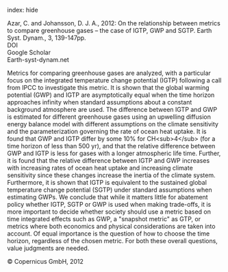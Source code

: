 index: hide

<div class="Citation">

  <div class="Citation-body">
    <div class="Citation-text">Azar, C. and Johansson, D. J. A., 2012: On the relationship between metrics to compare greenhouse gases – the case of IGTP, GWP and SGTP. <span class="Article-journal">Earth Syst. Dynam., </span><span class="Article-volume">3, </span>139-147pp.</div>
    <div class="Citation-links">
      <div class="CitationLink" data-href="https://doi.org/10.5194/esd-3-139-2012">
        <div class="CitationLink-icon CitationLink-Doi"></div>
        <div class="CitationLink-text">DOI</div>
      </div>
      <div class="CitationLink" data-href="https://scholar.google.com/scholar?q=10.5194/esd-3-139-2012">
        <div class="CitationLink-icon CitationLink-Scholar"></div>
        <div class="CitationLink-text">Google Scholar</div>
      </div>
      <div class="CitationLink" data-href="http://www.earth-syst-dynam.net/3/139/2012/">
        <div class="CitationLink-icon CitationLink-Publisher"></div>
        <div class="CitationLink-text">Earth-syst-dynam.net</div>
      </div>
    </div>
  </div>
</div>

Metrics for comparing greenhouse gases are analyzed, with a particular focus on the integrated temperature change potential (IGTP) following a call from IPCC to investigate this metric. It is shown that the global warming potential (GWP) and IGTP are asymptotically equal when the time horizon approaches infinity when standard assumptions about a constant background atmosphere are used. The difference between IGTP and GWP is estimated for different greenhouse gases using an upwelling diffusion energy balance model with different assumptions on the climate sensitivity and the parameterization governing the rate of ocean heat uptake. It is found that GWP and IGTP differ by some 10% for CH&lt;sub&gt;4&lt;/sub&gt; (for a time horizon of less than 500 yr), and that the relative difference between GWP and IGTP is less for gases with a longer atmospheric life time. Further, it is found that the relative difference between IGTP and GWP increases with increasing rates of ocean heat uptake and increasing climate sensitivity since these changes increase the inertia of the climate system. Furthermore, it is shown that IGTP is equivalent to the sustained global temperature change potential (SGTP) under standard assumptions when estimating GWPs. We conclude that while it matters little for abatement policy whether IGTP, SGTP or GWP is used when making trade-offs, it is more important to decide whether society should use a metric based on time integrated effects such as GWP, a "snapshot metric" as GTP, or metrics where both economics and physical considerations are taken into account. Of equal importance is the question of how to choose the time horizon, regardless of the chosen metric. For both these overall questions, value judgments are needed.

<div class="Citation-copy">
&copy; Copernicus GmbH, 2012
</div>